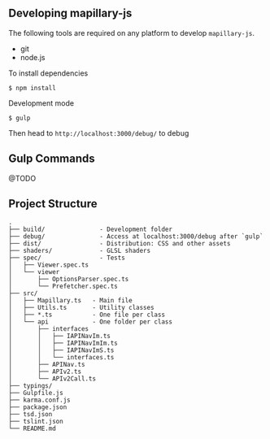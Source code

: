 ## Developing mapillary-js

The following tools are required on any platform to develop `mapillary-js`.

- git
- node.js

To install dependencies

```
$ npm install
```

Development mode

```
$ gulp
```

Then head to `http://localhost:3000/debug/` to debug

## Gulp Commands

@TODO

## Project Structure
```
.
├── build/               - Development folder
├── debug/               - Access at localhost:3000/debug after `gulp`
├── dist/                - Distribution: CSS and other assets
├── shaders/             - GLSL shaders
├── spec/                - Tests
│   ├── Viewer.spec.ts
│   └── viewer
│       ├── OptionsParser.spec.ts
│       └── Prefetcher.spec.ts
├── src/
│   ├── Mapillary.ts   - Main file
│   ├── Utils.ts       - Utility classes
│   ├── *.ts           - One file per class
│   └── api            - One folder per class
│       ├── interfaces
│       │   ├── IAPINavIm.ts
│       │   ├── IAPINavImIm.ts
│       │   ├── IAPINavImS.ts
│       │   └── interfaces.ts
│       ├── APINav.ts
│       ├── APIv2.ts
│       └── APIv2Call.ts
├── typings/
├── Gulpfile.js
├── karma.conf.js
├── package.json
├── tsd.json
├── tslint.json
└── README.md
```
